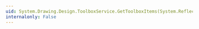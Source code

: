 ```yaml
---
uid: System.Drawing.Design.ToolboxService.GetToolboxItems(System.Reflection.AssemblyName)
internalonly: False
---
```

